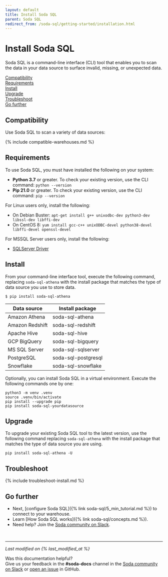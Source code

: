 ```yaml
---
layout: default
title: Install Soda SQL
parent: Soda SQL
redirect_from: /soda-sql/getting-started/installation.html
---
```


# Install Soda SQL

Soda SQL is a command-line interface (CLI) tool that enables you to scan the data in your data source to surface invalid, missing, or unexpected data.
<br />

[Compatibility](#compatibility)<br />
[Requirements](#requirements)<br />
[Install](#install)<br />
[Upgrade](#upgrade)<br />
[Troubleshoot](#troubleshoot)<br />
[Go further](#go-further)<br />

## Compatibility

Use Soda SQL to scan a variety of data sources:<br />

{% include compatible-warehouses.md %}


## Requirements

To use Soda SQL, you must have installed the following on your system:
- **Python 3.7** or greater. To check your existing version, use the CLI command: `python --version`
- **Pip 21.0** or greater. To check your existing version, use the CLI command: `pip --version`

For Linux users only, install the following:
- On Debian Buster: `apt-get install g++ unixodbc-dev python3-dev libssl-dev libffi-dev`
- On CentOS 8: `yum install gcc-c++ unixODBC-devel python38-devel libffi-devel openssl-devel`

For MSSQL Server users only, install the following:
- [SQLServer Driver](https://docs.microsoft.com/en-us/sql/connect/odbc/microsoft-odbc-driver-for-sql-server?view=sql-server-ver15)


## Install

From your command-line interface tool, execute the following command, replacing `soda-sql-athena` with the install package that matches the type of data source you use to store data.

```
$ pip install soda-sql-athena
```

| Data source | Install package |
| -------------- | --------------- |
| Amazon Athena  | soda-sql-athena |
| Amazon Redshift | soda-sql-redshift |
| Apache Hive    | soda-sql-hive     |
| GCP BigQuery   | soda-sql-bigquery |
| MS SQL Server  | soda-sql-sqlserver |
| PostgreSQL     | soda-sql-postgresql |
| Snowflake      | soda-sql-snowflake |


Optionally, you can install Soda SQL in a virtual environment. Execute the following commands one by one:

```
python3 -m venv .venv
source .venv/bin/activate
pip install --upgrade pip
pip install soda-sql-yourdatasource
```


## Upgrade

To upgrade your existing Soda SQL tool to the latest version, use the following command replacing `soda-sql-athena` with the install package that matches the type of data source you are using.
```shell
pip install soda-sql-athena -U
```

## Troubleshoot

{% include troubleshoot-install.md %}

## Go further

* Next, [configure Soda SQL]({% link soda-sql/5_min_tutorial.md %}) to connect to your warehouse.
* Learn [How Soda SQL works]({% link soda-sql/concepts.md %}).
* Need help? Join the <a href="http://community.soda.io/slack" target="_blank"> Soda community on Slack</a>.

<br />

---
*Last modified on {% last_modified_at %}*

Was this documentation helpful? <br /> Give us your feedback in the **#soda-docs** channel in the <a href="http://community.soda.io/slack" target="_blank"> Soda community on Slack</a> or <a href="https://github.com/sodadata/docs/issues/new" target="_blank">open an issue</a> in GitHub.